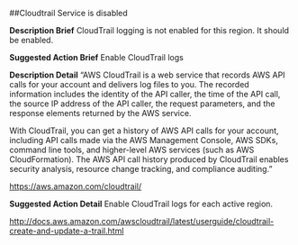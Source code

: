 ##Cloudtrail Service is disabled

**Description Brief**
CloudTrail logging is not enabled for this region. It should be enabled.

**Suggested Action Brief**
Enable CloudTrail logs

**Description Detail**
“AWS CloudTrail is a web service that records AWS API calls for your account and delivers log files to you. The recorded information includes the identity of the API caller, the time of the API call, the source IP address of the API caller, the request parameters, and the response elements returned by the AWS service.

With CloudTrail, you can get a history of AWS API calls for your account, including API calls made via the AWS Management Console, AWS SDKs, command line tools, and higher-level AWS services (such as AWS CloudFormation). The AWS API call history produced by CloudTrail enables security analysis, resource change tracking, and compliance auditing.”

https://aws.amazon.com/cloudtrail/

**Suggested Action Detail**
Enable CloudTrail logs for each active region.

http://docs.aws.amazon.com/awscloudtrail/latest/userguide/cloudtrail-create-and-update-a-trail.html
